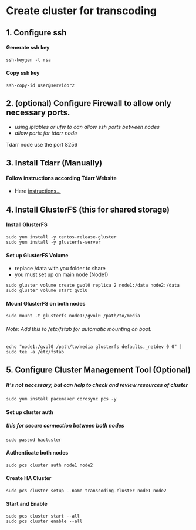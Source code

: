 # Create cluster for transcoding

## 1. Configure ssh

#### Generate ssh key
```command
ssh-keygen -t rsa
```
#### Copy ssh key

```command
ssh-copy-id user@servidor2
```

## 2. (optional) Configure Firewall to allow only necessary ports.

 - *using iptables or ufw to can allow ssh ports between nodes*
 - *allow ports for tdarr node*

Tdarr node use the port 8256 

## 3. Install Tdarr (Manually)

#### Follow instructions according Tdarr Website 

 - Here [instructions...](https://docs.tdarr.io/docs/installation/windows-linux-macos)

## 4. Install GlusterFS (this for shared storage)

#### Install GlusterFS 
```command
sudo yum install -y centos-release-gluster
sudo yum install -y glusterfs-server
```

#### Set up GlusterFS Volume
- replace /data with you folder to share
- you must set up on main node (Node1)

```command
sudo gluster volume create gvol0 replica 2 node1:/data node2:/data
sudo gluster volume start gvol0
```

#### Mount GlusterFS on both nodes

```command
sudo mount -t glusterfs node1:/gvol0 /path/to/media
```
###### Note: Add this to /etc/fstab for automatic mounting on boot.

```command
echo "node1:/gvol0 /path/to/media glusterfs defaults,_netdev 0 0" | sudo tee -a /etc/fstab
```

## 5. Configure Cluster Management Tool (Optional)

##### It's not necessary, but can help to check and review resources of cluster

```command
sudo yum install pacemaker corosync pcs -y
```

#### Set up cluster auth

##### this for secure connection between both nodes 

```command
sudo passwd hacluster
```

#### Authenticate both nodes

```command
sudo pcs cluster auth node1 node2
```

#### Create HA Cluster

```command
sudo pcs cluster setup --name transcoding-cluster node1 node2
```
#### Start and Enable

```command
sudo pcs cluster start --all
sudo pcs cluster enable --all
```
